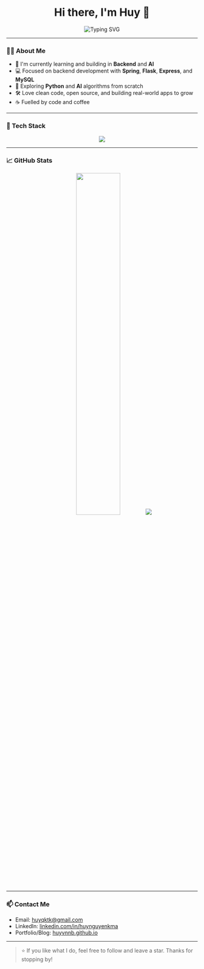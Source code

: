<h1 align="center">Hi there, I'm Huy 👋</h1>

<p align="center">
  <img src="https://readme-typing-svg.herokuapp.com?font=Fira+Code&size=24&pause=1000&center=true&vCenter=true&width=440&lines=Backend+Developer;AI+Enthusiast;Lifelong+Learner" alt="Typing SVG" />
</p>

---

### 👨‍💻 About Me

- 🔭 I'm currently learning and building in **Backend** and **AI**
- 💻 Focused on backend development with **Spring**, **Flask**, **Express**, and **MySQL**
- 🧠 Exploring **Python** and **AI** algorithms from scratch
- 🛠️ Love clean code, open source, and building real-world apps to grow
- ☕ Fuelled by code and coffee

---

### 🔧 Tech Stack

<p align="center">
  <img src="https://skillicons.dev/icons?i=java,spring,nodejs,py,mongodb,mysql,git,linux" />
</p>

---

### 📈 GitHub Stats

<p align="center">
  <img width="48%" src="https://github-readme-stats.vercel.app/api?username=huyvnnb&show_icons=true&theme=tokyonight" />
  <img src="https://github-readme-stats.vercel.app/api/top-langs/?username=huyvnnb&layout=compact&theme=tokyonight" />
</p>


---

### 📫 Contact Me

- Email: [huyqktk@gmail.com](mailto:huyqktk@gmail.com)
- LinkedIn: [linkedin.com/in/huynguyenkma](https://linkedin.com/in/huynguyenkma)  
- Portfolio/Blog: [huyvnnb.github.io](huyvnnb.github.io)

---

> ⭐ If you like what I do, feel free to follow and leave a star. Thanks for stopping by!

